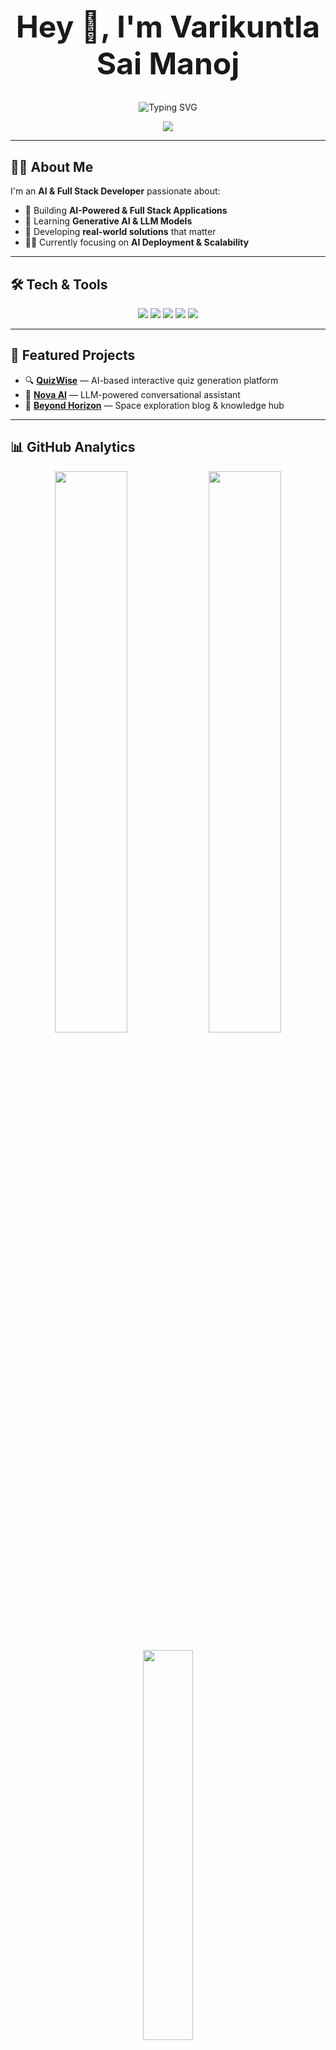 <h1 align="center" style="font-weight: bold; font-size: 3rem;">Hey 👋, I'm Varikuntla Sai Manoj</h1>

<p align="center">
  <img src="https://readme-typing-svg.demolab.com?font=Fira+Code&size=22&pause=1000&color=00F58D&center=true&vCenter=true&width=500&lines=AI+Engineer+%7C+Full+Stack+Developer;Building+Scalable+AI+Solutions;Exploring+the+Future+of+Tech;Code.+Build.+Innovate." alt="Typing SVG" />
</p>

<p align="center">
  <img src="https://komarev.com/ghpvc/?username=VARIKUNTLASAIMANOJ&label=Profile%20Views&color=00F58D&style=flat-square" />
</p>

---

## 🧑‍💻 About Me

I'm an **AI & Full Stack Developer** passionate about:

- 🚀 Building **AI-Powered & Full Stack Applications**  
- 🧠 Learning **Generative AI & LLM Models**  
- 🎯 Developing **real-world solutions** that matter  
- 🧑‍🎓 Currently focusing on **AI Deployment & Scalability**

---

## 🛠️ Tech & Tools

<p align="center">
  <img src="https://img.shields.io/badge/-Python-0D1117?style=for-the-badge&logo=python&logoColor=FFD43B&labelColor=0D1117&color=0D1117"/>
  <img src="https://img.shields.io/badge/-MySQL-0D1117?style=for-the-badge&logo=mysql&logoColor=white&labelColor=0D1117&color=0D1117"/>
  <img src="https://img.shields.io/badge/-React-0D1117?style=for-the-badge&logo=react&logoColor=61DAFB&labelColor=0D1117&color=0D1117"/>
  <img src="https://img.shields.io/badge/-FastAPI-0D1117?style=for-the-badge&logo=fastapi&logoColor=00F58D&labelColor=0D1117&color=0D1117"/>
  <img src="https://img.shields.io/badge/-Git-0D1117?style=for-the-badge&logo=git&logoColor=F05032&labelColor=0D1117&color=0D1117"/>
</p>

---

## 🚀 Featured Projects

- 🔍 <b>[QuizWise](https://github.com/VARIKUNTLASAIMANOJ/QuizWise)</b> — AI-based interactive quiz generation platform  
- 🤖 <b>[Nova AI](https://github.com/VARIKUNTLASAIMANOJ/Nova-AI)</b> — LLM-powered conversational assistant  
- 🌌 <b>[Beyond Horizon](https://github.com/VARIKUNTLASAIMANOJ/Beyond-Horizon)</b> — Space exploration blog & knowledge hub  

---

## 📊 GitHub Analytics

<p align="center">
  <img src="https://github-readme-stats.vercel.app/api?username=VARIKUNTLASAIMANOJ&show_icons=true&theme=github_dark&hide_border=true&title_color=00F58D&icon_color=00F58D&bg_color=0D1117&border_radius=12" width="48%" />
  <img src="https://github-readme-streak-stats.herokuapp.com/?user=VARIKUNTLASAIMANOJ&theme=github-dark&hide_border=true&background=0D1117&stroke=00F58D&border_radius=12" width="48%" />
</p>

<p align="center">
  <img src="https://github-readme-stats.vercel.app/api/top-langs/?username=VARIKUNTLASAIMANOJ&layout=compact&theme=github_dark&hide_border=true&bg_color=0D1117&title_color=00F58D&border_radius=12" width="40%" />
</p>

---

## 💡 Code Philosophy

> <b><i>"Write clean, scalable, and maintainable code.<br>
Prioritize readability, real-world impact, and continuous learning."</i></b>

---

## 🌐 Let's Connect

<p align="center">
  <a href="https://www.linkedin.com/in/varikuntla-sai-manoj-082b782b8/">
    <img src="https://img.shields.io/badge/-LinkedIn-0A66C2?style=for-the-badge&logo=linkedin&logoColor=white&labelColor=0D1117&color=0D1117"/>
  </a>
  <a href="mailto:varikuntlasaimanoj@gmail.com">
    <img src="https://img.shields.io/badge/-Gmail-D14836?style=for-the-badge&logo=gmail&logoColor=white&labelColor=0D1117&color=0D1117"/>
  </a>
  <a href="https://vsmportfolio.vercel.app/">
    <img src="https://img.shields.io/badge/-Portfolio-00C897?style=for-the-badge&logo=vercel&logoColor=white&labelColor=0D1117&color=0D1117"/>
  </a>
</p>

---

<p align="center">
  <i><b>"Keep Building. Keep Learning. Stay Curious."</b></i>
</p>
